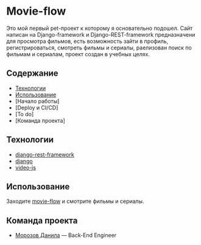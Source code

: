 # Movie-flow
  Это мой первый pet-проект к которому я основательно подошел.
  Сайт написан на Django-framework и Django-REST-framework предназначени для просмотра фильмов, 
  есть возможность зайти в профиль, регистрироваться, смотреть фильмы и сериалы, раелизован поиск по фильмам и сериалам, проект создан в учебных целях.

## Содержание
- [Технологии](#технологии)
- [Использование](#использование)
- [Начало работы]
- [Deploy и CI/CD]
- [To do]
- [Команда проекта]
  

## Технологии
  - [django-rest-framework](https://www.django-rest-framework.org/)
  - [django](https://www.djangoproject.com/)
  - [video-js](https://videojs.com/)

## Использование
  Заходите [movie-flow](https://movie-flow.ru/) и смотрите фильмы и сериалы.

## Команда проекта
  - [Морозов Данила](tg://@amigos_mixtapes) — Back-End Engineer
